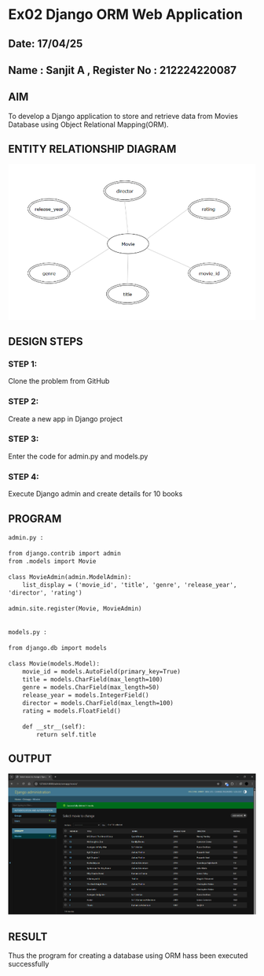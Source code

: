 # Ex02 Django ORM Web Application
## Date: 17/04/25
## Name : Sanjit A , Register No : 212224220087

## AIM
To develop a Django application to store and retrieve data from Movies Database using Object Relational Mapping(ORM).

## ENTITY RELATIONSHIP DIAGRAM

![alt text](<Screenshot 2025-04-17 010143.png>)


## DESIGN STEPS

### STEP 1:
Clone the problem from GitHub

### STEP 2:
Create a new app in Django project

### STEP 3:
Enter the code for admin.py and models.py

### STEP 4:
Execute Django admin and create details for 10 books

## PROGRAM

```
admin.py :

from django.contrib import admin
from .models import Movie

class MovieAdmin(admin.ModelAdmin):
    list_display = ('movie_id', 'title', 'genre', 'release_year', 'director', 'rating')

admin.site.register(Movie, MovieAdmin)


models.py :

from django.db import models

class Movie(models.Model):
    movie_id = models.AutoField(primary_key=True)
    title = models.CharField(max_length=100)
    genre = models.CharField(max_length=50)
    release_year = models.IntegerField()
    director = models.CharField(max_length=100)
    rating = models.FloatField()

    def __str__(self):
        return self.title
```


## OUTPUT

![alt text](<Screenshot 2025-04-17 192133-1.png>)



## RESULT
Thus the program for creating a database using ORM hass been executed successfully
